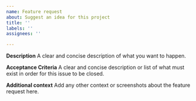 ```yaml
---
name: Feature request
about: Suggest an idea for this project
title: ''
labels: ''
assignees: ''

---
```


**Description**
A clear and concise description of what you want to happen.

**Acceptance Criteria**
A clear and concise description or list of what must exist in order for this issue to be closed.

**Additional context**
Add any other context or screenshots about the feature request here.
